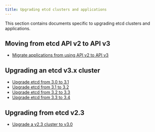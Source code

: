 ```yaml
---
title: Upgrading etcd clusters and applications
---
```


This section contains documents specific to upgrading etcd clusters and applications.

## Moving from etcd API v2 to API v3

* [Migrate applications from using API v2 to API v3][migrate-apps]

## Upgrading an etcd v3.x cluster
* [Upgrade etcd from 3.0 to 3.1](/docs/v3.3/upgrades/upgrade_3_1)
* [Upgrade etcd from 3.1 to 3.2](/docs/v3.3/upgrades/upgrade_3_2)
* [Upgrade etcd from 3.2 to 3.3](/docs/v3.3/upgrades/upgrade_3_3)
* [Upgrade etcd from 3.3 to 3.4](/docs/v3.3/upgrades/upgrade_3_4)

## Upgrading from etcd v2.3
* [Upgrade a v2.3 cluster to v3.0](/docs/v3.3/upgrades/upgrade_3_0)


[migrate-apps]: /docs/v3.3/op-guide/v2-migration
